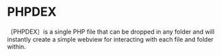# PHPDEX
 〔PHPDEX〕is a single PHP file that can be dropped in any folder and will instantly create a simple webview for interacting with each file and folder within.
